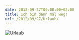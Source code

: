 ```yaml
---
date: 2012-09-27T00:00:00+02:00
title: Ich bin dann mal weg!
url: /2012/09/27/Urlaub/
---
```


![Urlaub](http://f.cl.ly/items/1O38420W0E12443p2c0d/urlaub.jpg)
